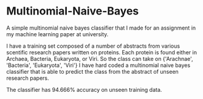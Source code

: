 # Multinomial-Naive-Bayes
A simple multinomial naive bayes classifier that I made for an assignment in my machine learning paper at university.

I have a training set composed of a number of abstracts from various scentific research papers written on proteins. Each protein is found either in Archaea, Bacteria, Eukaryota, or Viri. 
So the class can take on {'Arachnae', 'Bacteria', 'Eukaryota', 'Viri'}
I have hard coded a multinomial naive bayes classifier that is able to predict the class from the abstract of unseen research papers.

The classifier has 94.666% accuracy on unseen training data.
